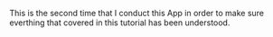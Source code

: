 This is the second time that I conduct this App in order to make sure everthing that covered in this tutorial has been understood.

